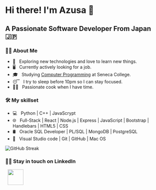 <h1> Hi there! I'm Azusa 👋 </h1>
<h2> A Passionate Software Developer From Japan 🇯🇵</h2>
<h3> 🧑‍💻 About Me </h3>

- 🤔 &nbsp; Exploring new technologies and love to learn new things. 
- 🖥️ &nbsp; Currently actively looking for a job.
- 🎓 &nbsp; Studying [Computer Programming](https://www.senecacollege.ca/programs/fulltime/CPP.html) at Seneca College. 
- 😴 &nbsp; I try to sleep before 10pm so I can stay focused. 
- 🧑‍🍳 &nbsp; Passionate cook when I have time. 

<h3>🛠 My skillset</h3>

- 💻 &nbsp; Python | C++ | JavaScrypt 
- 🌐 &nbsp; Full-Stack | React | Node.js | Express | JavaScript | Bootstrap | Handlebars | HTML5 | CSS  
- 🛢 &nbsp; Oracle SQL Developer | PL/SQL | MongoDB | PostgreSQL 
- 🔧 &nbsp; Visual Studio code | Git | GitHub | Mac OS

![GitHub Streak](https://github-readme-streak-stats.herokuapp.com?user=AzusaF&theme=vision-friendly-dark&border_radius=5&fire=DD701B)

<h3> 🤝🏻 Stay in touch on LinkedIn </h3>
<p>
&nbsp; <a href="https://www.linkedin.com/in/azusafukuda/" target="_blank" rel="noopener noreferrer"><img src="https://user-images.githubusercontent.com/95828247/214726641-973de443-4e37-4a77-8e35-3d5ef8038d04.png" width="50" /></a>
</p>
